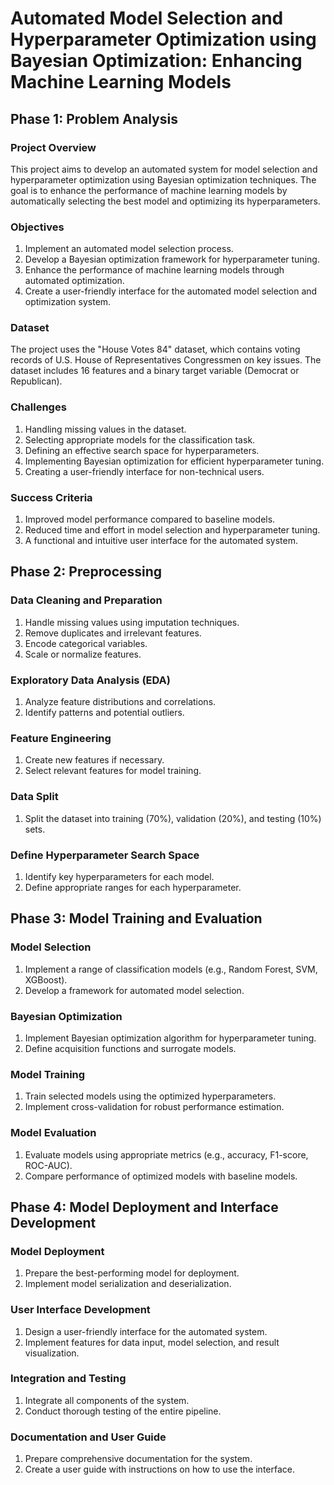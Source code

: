 # Automated Model Selection and Hyperparameter Optimization using Bayesian Optimization: Enhancing Machine Learning Models

## Phase 1: Problem Analysis

### Project Overview
This project aims to develop an automated system for model selection and hyperparameter optimization using Bayesian optimization techniques. The goal is to enhance the performance of machine learning models by automatically selecting the best model and optimizing its hyperparameters.

### Objectives
1. Implement an automated model selection process.
2. Develop a Bayesian optimization framework for hyperparameter tuning.
3. Enhance the performance of machine learning models through automated optimization.
4. Create a user-friendly interface for the automated model selection and optimization system.

### Dataset
The project uses the "House Votes 84" dataset, which contains voting records of U.S. House of Representatives Congressmen on key issues. The dataset includes 16 features and a binary target variable (Democrat or Republican).

### Challenges
1. Handling missing values in the dataset.
2. Selecting appropriate models for the classification task.
3. Defining an effective search space for hyperparameters.
4. Implementing Bayesian optimization for efficient hyperparameter tuning.
5. Creating a user-friendly interface for non-technical users.

### Success Criteria
1. Improved model performance compared to baseline models.
2. Reduced time and effort in model selection and hyperparameter tuning.
3. A functional and intuitive user interface for the automated system.

## Phase 2: Preprocessing

### Data Cleaning and Preparation
1. Handle missing values using imputation techniques.
2. Remove duplicates and irrelevant features.
3. Encode categorical variables.
4. Scale or normalize features.

### Exploratory Data Analysis (EDA)
1. Analyze feature distributions and correlations.
2. Identify patterns and potential outliers.

### Feature Engineering
1. Create new features if necessary.
2. Select relevant features for model training.

### Data Split
1. Split the dataset into training (70%), validation (20%), and testing (10%) sets.

### Define Hyperparameter Search Space
1. Identify key hyperparameters for each model.
2. Define appropriate ranges for each hyperparameter.

## Phase 3: Model Training and Evaluation

### Model Selection
1. Implement a range of classification models (e.g., Random Forest, SVM, XGBoost).
2. Develop a framework for automated model selection.

### Bayesian Optimization
1. Implement Bayesian optimization algorithm for hyperparameter tuning.
2. Define acquisition functions and surrogate models.

### Model Training
1. Train selected models using the optimized hyperparameters.
2. Implement cross-validation for robust performance estimation.

### Model Evaluation
1. Evaluate models using appropriate metrics (e.g., accuracy, F1-score, ROC-AUC).
2. Compare performance of optimized models with baseline models.

## Phase 4: Model Deployment and Interface Development

### Model Deployment
1. Prepare the best-performing model for deployment.
2. Implement model serialization and deserialization.

### User Interface Development
1. Design a user-friendly interface for the automated system.
2. Implement features for data input, model selection, and result visualization.

### Integration and Testing
1. Integrate all components of the system.
2. Conduct thorough testing of the entire pipeline.

### Documentation and User Guide
1. Prepare comprehensive documentation for the system.
2. Create a user guide with instructions on how to use the interface.

